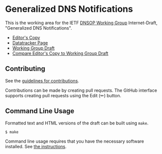 # Generalized DNS Notifications

This is the working area for the IETF [DNSOP Working Group](https://datatracker.ietf.org/wg/dnsop/documents/) Internet-Draft, "Generalized DNS Notifications".

* [Editor's Copy](https://peterthomassen.github.io/draft-ietf-dnsop-generalized-notify/#go.draft-ietf-dnsop-generalized-notify.html)
* [Datatracker Page](https://datatracker.ietf.org/doc/draft-ietf-dnsop-generalized-notify)
* [Working Group Draft](https://datatracker.ietf.org/doc/html/draft-ietf-dnsop-generalized-notify)
* [Compare Editor's Copy to Working Group Draft](https://peterthomassen.github.io/draft-ietf-dnsop-generalized-notify/#go.draft-ietf-dnsop-generalized-notify.diff)


## Contributing

See the
[guidelines for contributions](https://github.com/peterthomassen/draft-ietf-dnsop-generalized-notify/blob/main/CONTRIBUTING.md).

Contributions can be made by creating pull requests.
The GitHub interface supports creating pull requests using the Edit (✏) button.


## Command Line Usage

Formatted text and HTML versions of the draft can be built using `make`.

```sh
$ make
```

Command line usage requires that you have the necessary software installed.  See
[the instructions](https://github.com/martinthomson/i-d-template/blob/main/doc/SETUP.md).


